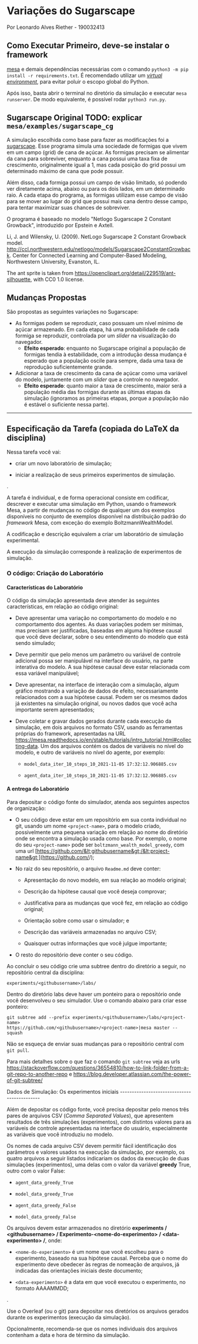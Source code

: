 # Variações do Sugarscape

Por Leonardo Alves Riether - 190032413

## Como Executar Primeiro, deve-se instalar o framework
[mesa](https://mesa.readthedocs.io/en/latest/) e demais dependências necessárias com o
comando `python3 -m pip install -r requirements.txt`. É recomendado utilizar um [_virtual environment_](https://docs.python.org/3/library/venv.html), para evitar poluir o escopo
global do Python.

Após isso, basta abrir o terminal no diretório da simulação e executar `mesa runserver`.
De modo equivalente, é possível rodar `python3 run.py`.

## Sugarscape Original TODO: explicar `mesa/examples/sugarscape_cg`

A simulação escolhida como base para fazer as modificações foi a
[sugarscape](https://github.com/projectmesa/mesa/tree/main/examples/sugarscape_cg). Esse
programa simula uma sociedade de formigas que vivem em um campo (grid) de cana de açúcar.
As formigas precisam se alimentar da cana para sobreviver, enquanto a cana possui uma taxa
fixa de crescimento, originalmente igual a 1, mas cada posição do grid possui um
determinado máximo de cana que pode possuir.

Além disso, cada formiga possui um campo de visão limitado, só podendo ver diretamente
acima, abaixo ou para os dois lados, em um determinado raio. A cada etapa do programa, as
formigas utilizam esse campo de visão para se mover ao lugar do grid que possui mais cana
dentro desse campo, para tentar maximizar suas chances de sobreviver.

O programa é baseado no modelo "Netlogo Sugarscape 2 Constant Growback", introduzido por
Epstein e Axtell.

Li, J. and Wilensky, U. (2009). NetLogo Sugarscape 2 Constant Growback model.
http://ccl.northwestern.edu/netlogo/models/Sugarscape2ConstantGrowback.  Center for
Connected Learning and Computer-Based Modeling, Northwestern University, Evanston, IL.

The ant sprite is taken from https://openclipart.org/detail/229519/ant-silhouette, with
CC0 1.0 license.

## Mudanças Propostas

São propostas as seguintes variações no Sugarscape: 

+ As formigas podem se reproduzir, caso possuam um nível mínimo de açúcar armazenado. Em
cada etapa, há uma probabilidade de cada formiga se reproduzir, controlada por um _slider_
na visualização do navegador.
    - **Efeito esperado**: enquanto no Sugarscape original a população de formigas tendia
    à estabilidade, com a introdução dessa mudança é esperado que a população oscile para
    sempre, dada uma taxa de reprodução suficientemente grande.
+ Adicionar a taxa de crescimento da cana de açúcar como uma variável do modelo,
juntamente com um _slider_ que a controle no navegador.
    - **Efeito esperado**: quanto maior a taxa de crescimento, maior será a população
    média das formigas durante as últimas etapas da simulação (ignoramos as primeiras
    etapas, porque a população não é estável o suficiente nessa parte).

------------------------------------------------------------------------------------------

## Especificação da Tarefa (copiada do LaTeX da disciplina)

Nessa tarefa você vai:

-   criar um novo laboratório de simulação;

-   iniciar a realização de seus primeiros experimentos de simulação.

.

A tarefa é individual, e de forma operacional consiste em codificar, descrever e executar
uma simulação em Python, usando o framework Mesa, a partir de mudanças no código de
qualquer um dos exemplos disponíveis no conjunto de exemplos disponível na distribuição
padrão do *framework* Mesa, com exceção do exemplo BoltzmannWealthModel.

A codificação e descrição equivalem a criar um laboratório de simulação experimental.

A execução da simulação corresponde à realização de experimentos de simulação.

### O código: Criação do Laboratório

#### Características do Laboratório

O código da simulação apresentada deve atender às seguintes características, em relação ao
código original:

-   Deve apresentar uma variação no comportamento do modelo e no
    comportamento dos agentes. As duas variações podem ser mínimas, mas precisam ser
    justificadas, baseadas em alguma hipótese causal que você deve declarar, sobre o seu
    entendimento do modelo que está sendo simulado;

-   Deve permitir que pelo menos um parâmetro ou variável de controle
    adicional possa ser manipulável na interface do usuário, na parte interativa do
    modelo. A sua hipótese causal deve estar relacionada com essa variável manipulável;

-   Deve apresentar, na interface de interação com a simulação, algum
    gráfico mostrando a variação de dados de efeito, necessariamente relacionados com a
    sua hipótese causal. Podem ser os mesmos dados já existentes na simulação original, ou
    novos dados que você acha importante serem apresentados;

-   Deve coletar e gravar dados gerados durante cada execução da
    simulação, em dois arquivos no formato CSV, usando as ferramentas próprias do
    framework, apresentadas na URL
    <https://mesa.readthedocs.io/en/stable/tutorials/intro_tutorial.html#collecting-data>.
    Um dos arquivos contém os dados de variáveis no nível do modelo, e outro de variáveis
    no nível do agente, por exemplo:

    -   `model_data_iter_10_steps_10_2021-11-05 17:32:12.906885.csv`

    -   `agent_data_iter_10_steps_10_2021-11-05 17:32:12.906885.csv`

#### A entrega do Laboratório

Para depositar o código fonte do simulador, atenda aos seguintes aspectos de organização:

-   O seu código deve estar em um repositório em sua conta individual no
    git, usando um nome `<project-name>`, para o modelo criado, possivelmente uma pequena
    variação em relação ao nome do diretório onde se encontra a simulação usada como base.
    Por exemplo, o nome do seu `<project-name>` pode ser `boltzmann_wealth_model_greedy`,
    com uma url
    [https://github.com/&lt;githubusername&gt;/&lt;project-name&gt;](https://github.com/<githubusername>/<project-name>);

-   No raiz do seu repositório, o arquivo `Readme.md` deve conter:

    -   Apresentação do novo modelo, em sua relação ao modelo original;

    -   Descrição da hipótese causal que você deseja comprovar;

    -   Justificativa para as mudanças que você fez, em relação ao
        código original;

    -   Orientação sobre como usar o simulador; e

    -   Descrição das variáveis armazenadas no arquivo CSV;

    -   Quaisquer outras informações que você julgue importante;

-   O resto do repositório deve conter o seu código.

Ao concluir o seu código crie uma subtree dentro do diretório a seguir, no repositório
central da disciplina:

`experiments/<githubusername>/labs/`

Dentro do diretório labs deve haver um ponteiro para o repositório onde você desenvolveu o
seu simulador. Use o comando abaixo para criar esse ponteiro:

    git subtree add --prefix experiments/<githubusername>/labs/<project-name>
    https://github.com/<githubusername>/<project-name>|mesa master --squash

Não se esqueça de enviar suas mudanças para o repositório central com `git pull`.

Para mais detalhes sobre o que faz o comando `git subtree` veja as urls
<https://stackoverflow.com/questions/36554810/how-to-link-folder-from-a-git-repo-to-another-repo>
e <https://blog.developer.atlassian.com/the-power-of-git-subtree/>

Dados de Simulação: Os experimentos iniciais --------------------------------------------

Além de depositar os código fonte, você precisa depositar pelo menos três pares de
arquivos CSV (*Comma Separated Values*), que apresentem resultados de três simulações
(experimentos), com distintos valores para as variáveis de controle apresentadas na
interface do usuário, especialmente as variáveis que você introduziu no modelo.

Os nomes de cada arquivo CSV devem permitir fácil identificação dos parâmetros e valores
usados na execução da simulação, por exemplo, os quatro arquivos a seguir listados
indicariam os dados da execução de duas simulações (experimentos), uma delas com o valor
da variável **greedy** True, outro com o valor False:

-   `agent_data_greedy_True`

-   `model_data_greedy_True`

-   `agent_data_greedy_False`

-   `model_data_greedy_False`

Os arquivos devem estar armazenados no diretório **experiments / &lt;githubusername&gt; /
Experimento-&lt;nome-do-experimento&gt; / &lt;data-experimento&gt; /**, onde:

-   `<nome-do-experimento>` é um nome que você escolheu para o
    experimento, baseado na sua hipótese causal. Perceba que o nome do experimento deve
    obedecer às regras de nomeação de arquivos, já indicadas das orientações iniciais
    deste documento;

-   `<data-experimento>` é a data em que você executou o experimento, no
    formato AAAAMMDD;

.

Use o Overleaf (ou o git) para depositar nos diretórios os arquivos gerados durante os
experimentos (execução da simulação).

Opcionalmente, recomenda-se que os nomes individuais dos arquivos contenham a data e hora
de término da simulação.
